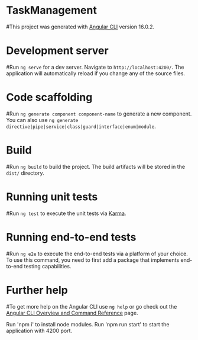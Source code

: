 # TaskManagement

#This project was generated with [Angular CLI](https://github.com/angular/angular-cli) version 16.0.2.

# Development server

#Run `ng serve` for a dev server. Navigate to `http://localhost:4200/`. The application will automatically reload if you change any of the source files.

# Code scaffolding

#Run `ng generate component component-name` to generate a new component. You can also use `ng generate directive|pipe|service|class|guard|interface|enum|module`.

# Build

#Run `ng build` to build the project. The build artifacts will be stored in the `dist/` directory.

# Running unit tests

#Run `ng test` to execute the unit tests via [Karma](https://karma-runner.github.io).

# Running end-to-end tests

#Run `ng e2e` to execute the end-to-end tests via a platform of your choice. To use this command, you need to first add a package that implements end-to-end testing capabilities.

# Further help

#To get more help on the Angular CLI use `ng help` or go check out the [Angular CLI Overview and Command Reference](https://angular.io/cli) page.

Run 'npm i' to install node modules.
Run 'npm run start' to start the application with 4200 port.